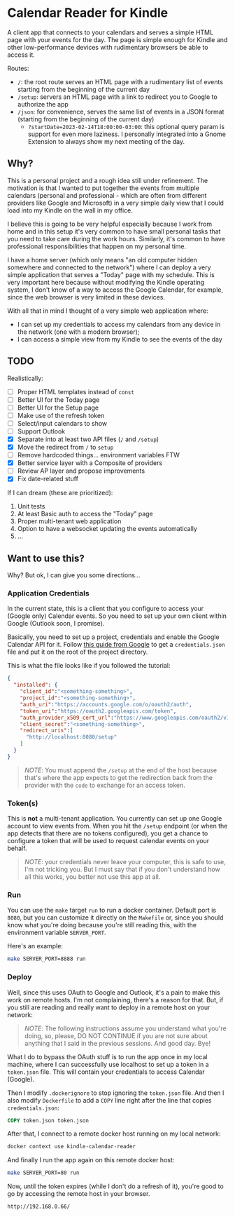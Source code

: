 # Calendar Reader for Kindle

A client app that connects to your calendars and serves a simple HTML page with your events for the day. The
page is simple enough for Kindle and other low-performance devices with rudimentary browsers be able to access it.

Routes:

- `/`: the root route serves an HTML page with a rudimentary list of events starting from the beginning of the current day
- `/setup`: servers an HTML page with a link to redirect you to Google to authorize the app
- `/json`: for convenience, serves the same list of events in a JSON format (starting from the beginning of the current day)
  - `?startDate=2023-02-14T18:00:00-03:00`: this optional query param is support for even more laziness. I personally integrated into a Gnome Extension to always show my next meeting of the day.

## Why?

This is a personal project and a rough idea still under refinement. The motivation is that I wanted to put together 
the events from multiple calendars (personal and professional - which are often from different providers like Google 
and Microsoft) in a very simple daily view that I could load into my Kindle on the wall in my office.

I believe this is going to be very helpful especially because I work from home and in this setup it's very common to 
have small personal tasks that you need to take care during the work hours. Similarly, it's common to have professional
responsibilities that happen on my personal time.

I have a home server (which only means "an old computer hidden somewhere and connected to the network") where I can
deploy a very simple application that serves a "Today" page with my schedule. This is very important here because 
without modifying the Kindle operating system, I don't know of a way to access the Google Calendar, for example, since
the web browser is very limited in these devices.

With all that in mind I thought of a very simple web application where:

- I can set up my credentials to access my calendars from any device in the network (one with a modern browser);
- I can access a simple view from my Kindle to see the events of the day

## TODO

Realistically:

- [ ] Proper HTML templates instead of `const`
- [ ] Better UI for the Today page
- [ ] Better UI for the Setup page
- [ ] Make use of the refresh token
- [ ] Select/input calendars to show
- [ ] Support Outlook
- [X] Separate into at least two API files (`/` and `/setup`)
- [X] Move the redirect from `/` to `setup`
- [ ] Remove hardcoded things... environment variables FTW
- [X] Better service layer with a Composite of providers
- [ ] Review AP layer and propose improvements
- [X] Fix date-related stuff

If I can dream (these are prioritized):

1. Unit tests
2. At least Basic auth to access the "Today" page
3. Proper multi-tenant web application
4. Option to have a websocket updating the events automatically
5. ...

## Want to  use this?

Why? But ok, I can give you some directions...

### Application Credentials

In the current state, this is a client that you configure to access your (Google only) Calendar events. So you need to 
set up your own client within Google (Outlook soon, I promise).

Basically, you need to set up a project, credentials and enable the Google Calendar API for it. Follow [this guide from
Google](https://developers.google.com/calendar/api/quickstart/go) to get a `credentials.json` file and put it on the 
root of the project directory.

This is what the file looks like if you followed the tutorial:

```json
{
  "installed": {
    "client_id":"<something-something>",
    "project_id":"<something-something>",
    "auth_uri":"https://accounts.google.com/o/oauth2/auth",
    "token_uri":"https://oauth2.googleapis.com/token",
    "auth_provider_x509_cert_url":"https://www.googleapis.com/oauth2/v1/certs",
    "client_secret":"<something-something>",
    "redirect_uris":[
      "http://localhost:8080/setup"
    ]
  }
}
```

>_NOTE_: You must append the `/setup` at the end of the host because that's where the app expects to get the 
> redirection back from the provider with the `code` to exchange for an access token.

### Token(s)

This is **not** a multi-tenant application. You currently can set up one Google account to view events from. When you 
hit the `/setup` endpoint (or when the app detects that there are no tokens configured), you get a chance to configure 
a token that will be used to request calendar events on your behalf.

> _NOTE_: your credentials never leave your computer, this is safe to use, I'm not tricking you. But I must say
> that if you don't understand how all this works, you better not use this app at all.  

### Run

You can use the `make` target `run` to run a docker container. Default port is `8080`, but you can customize it
directly on the `Makefile` or, since you should know what you're doing because you're still reading this, with the 
environment variable `SERVER_PORT`.

Here's an example:

```bash
make SERVER_PORT=8888 run
```

### Deploy

Well, since this uses OAuth to Google and Outlook, it's a pain to make this work on remote hosts. I'm not complaining,
there's a reason for that. But, if you still are reading and really want to deploy in a remote host on your network:

>_NOTE_: The following instructions assume you understand what you're doing, so, please, DO NOT CONTINUE if you are not
> sure about anything that I said in the previous sessions. And good day. Bye!

What I do to bypass the OAuth stuff is to run the app once in my local machine, where I can successfully use localhost
to set up a token in a `token.json` file. This will contain your credentials to access Calendar (Google). 

Then I modify `.dockerignore` to stop ignoring the `token.json` file. And then I also modify `Dockerfile` to add a `COPY`
line right after the line that copies `credentials.json`:

```dockerfile
COPY token.json token.json
```

After that, I connect to a remote docker host running on my local network:

```bash
docker context use kindle-calendar-reader
```

And finally I run the app again on this remote docker host:

```bash
make SERVER_PORT=80 run
```

Now, until the token expires (while I don't do a refresh of it), you're good to go by accessing the remote host in your
browser.

```
http://192.168.0.66/
```

